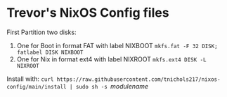 # Trevor's NixOS Config files

First Partition two disks:
1. One for Boot in format FAT with label NIXBOOT `mkfs.fat -F 32 DISK; fatlabel DISK NIXBOOT`
2. One for Nix in format ext4 with label NIXROOT `mkfs.ext4 DISK -L NIXROOT`

Install with: `curl https://raw.githubusercontent.com/tnichols217/nixos-config/main/install | sudo sh -s `_modulename_